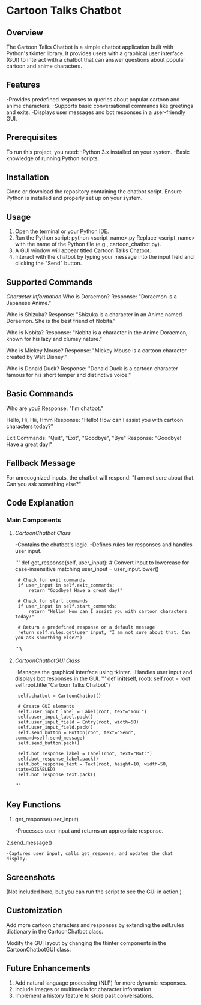 # Cartoon Talks Chatbot
## Overview
The Cartoon Talks Chatbot is a simple chatbot application built with Python's tkinter library. It provides users with a graphical user interface (GUI) to interact with a chatbot that can answer questions about popular cartoon and anime characters.

## Features
-Provides predefined responses to queries about popular cartoon and anime characters.
-Supports basic conversational commands like greetings and exits.
-Displays user messages and bot responses in a user-friendly GUI.

## Prerequisites
To run this project, you need:
-Python 3.x installed on your system.
-Basic knowledge of running Python scripts.

## Installation
Clone or download the repository containing the chatbot script.
Ensure Python is installed and properly set up on your system.

## Usage
1) Open the terminal or your Python IDE.
2) Run the Python script:
    python <script_name>.py
    Replace <script_name> with the name of the Python file (e.g., cartoon_chatbot.py).
3) A GUI window will appear titled Cartoon Talks Chatbot.
4) Interact with the chatbot by typing your message into the input field and clicking the "Send" button.

## Supported Commands
*Character Information*
Who is Doraemon?
Response: "Doraemon is a Japanese Anime."

Who is Shizuka?
Response: "Shizuka is a character in an Anime named Doraemon. She is the best friend of Nobita."

Who is Nobita?
Response: "Nobita is a character in the Anime Doraemon, known for his lazy and clumsy nature."

Who is Mickey Mouse?
Response: "Mickey Mouse is a cartoon character created by Walt Disney."

Who is Donald Duck?
Response: "Donald Duck is a cartoon character famous for his short temper and distinctive voice."

## Basic Commands
Who are you?
Response: "I'm chatbot."

Hello, Hi, Hii, Hmm
Response: "Hello! How can I assist you with cartoon characters today?"

Exit Commands: "Quit", "Exit", "Goodbye", "Bye"
Response: "Goodbye! Have a great day!"

## Fallback Message
For unrecognized inputs, the chatbot will respond: "I am not sure about that. Can you ask something else?"

## Code Explanation
### Main Components
1. *CartoonChatbot Class*

    -Contains the chatbot's logic.
    -Defines rules for responses and handles user input.

    '''
    def get_response(self, user_input):
        # Convert input to lowercase for case-insensitive matching
        user_input = user_input.lower()

        # Check for exit commands
        if user_input in self.exit_commands:
            return "Goodbye! Have a great day!"

        # Check for start commands
        if user_input in self.start_commands:
            return "Hello! How can I assist you with cartoon characters today?"

        # Return a predefined response or a default message
        return self.rules.get(user_input, "I am not sure about that. Can you ask something else?")
    '''\

2. *CartoonChatbotGUI Class*

    -Manages the graphical interface using tkinter.
    -Handles user input and displays bot responses in the GUI.
    ''' def __init__(self, root):
        self.root = root
        self.root.title("Cartoon Talks Chatbot")

        self.chatbot = CartoonChatbot()

        # Create GUI elements
        self.user_input_label = Label(root, text="You:")
        self.user_input_label.pack()
        self.user_input_field = Entry(root, width=50)
        self.user_input_field.pack()
        self.send_button = Button(root, text="Send", command=self.send_message)
        self.send_button.pack()

        self.bot_response_label = Label(root, text="Bot:")
        self.bot_response_label.pack()
        self.bot_response_text = Text(root, height=10, width=50, state=DISABLED)
        self.bot_response_text.pack()

    '''


## Key Functions
1. get_response(user_input)

    -Processes user input and returns an appropriate response.

2.send_message()

    -Captures user input, calls get_response, and updates the chat display.

## Screenshots
(Not included here, but you can run the script to see the GUI in action.)

## Customization
Add more cartoon characters and responses by extending the self.rules dictionary in the CartoonChatbot class.

Modify the GUI layout by changing the tkinter components in the CartoonChatbotGUI class.

## Future Enhancements
1) Add natural language processing (NLP) for more dynamic responses.
2) Include images or multimedia for character information.
3) Implement a history feature to store past conversations.
